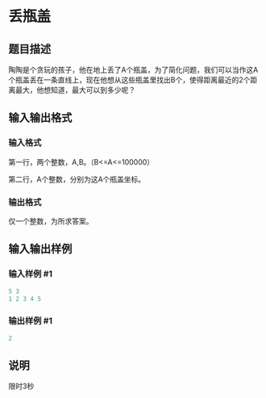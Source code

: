 # 丢瓶盖

## 题目描述

陶陶是个贪玩的孩子，他在地上丢了A个瓶盖，为了简化问题，我们可以当作这A个瓶盖丢在一条直线上，现在他想从这些瓶盖里找出B个，使得距离最近的2个距离最大，他想知道，最大可以到多少呢？

## 输入输出格式

### 输入格式

第一行，两个整数，A,B。（B<=A<=100000）

第二行，A个整数，分别为这A个瓶盖坐标。

### 输出格式

仅一个整数，为所求答案。

## 输入输出样例

### 输入样例 #1

```cpp
5 3
1 2 3 4 5

```
### 输出样例 #1

```cpp
2

```
## 说明

限时3秒

